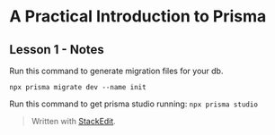 
# A Practical Introduction to Prisma

## Lesson 1 - Notes

Run this command to generate migration files for your db.

`npx prisma migrate dev --name init`

Run this command to get prisma studio running:
`npx prisma studio`

> Written with [StackEdit](https://stackedit.io/).
<!--stackedit_data:
eyJoaXN0b3J5IjpbLTE3Nzc2Mzc5NTksNzk5NjM5MjIxXX0=
-->